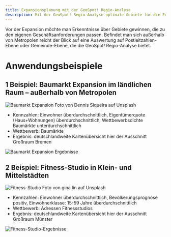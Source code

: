 ```yaml
---
title: Expansionsplanung mit der GeoSpot! Regio-Analyse
description: Mit der GeoSpot! Regio-Analyse optimale Gebiete für die Expansion finden. Welche Region hat das größte Potenzial meiner Zielgruppe? Anwendungsbeispiele aus der Praxis.
---
```


Vor der Expansion möchte man Erkenntnisse über Gebiete gewinnen, die zu den eigenen Geschäftsanforderungen passen. Befindet man sich außerhalb von Metropolen reicht der Blick auf eine Auswertung auf Postleitzahlen-Ebene oder Gemeinde-Ebene, die die GeoSpot! Regio-Analyse bietet.

# Anwendungsbeispiele

## 1 Beispiel: Baumarkt Expansion im ländlichen Raum – außerhalb von Metropolen

![Baumarkt Expansion](https://github.com/gbconsite/GeoSpot/assets/47481567/056cfb5c-1c5e-47fa-9063-7135d42d0a09)
Foto von Dennis Siqueira auf Unsplash

- Kennzahlen: Einwohner überdurchschnittlich, Eigentümerquote (Haus+Wohnungen) überdurchschnittlich, Wettbewerbsdichte Baumärkte unterdurchschnittlich
- Wettbewerb: Baumärkte
- Ergebnis:  deutschlandweite Kartenübersicht hier der Ausschnitt Großraum Bremen

![Baumarkt Expansion Ergebnisse](https://github.com/gbconsite/GeoSpot/assets/47481567/a193ca1d-f99a-49ab-b357-b6b362a425c4)

## 2 Beispiel: Fitness-Studio in Klein- und Mittelstädten

![Fitness-Studio](https://github.com/gbconsite/GeoSpot/assets/47481567/ef2a6791-ce38-4bc2-bdf7-cb11e662fabc)
Foto von gina lin auf Unsplash

- Kennzahlen: Einwohner überdurchschnittlich, Bevölkerungsprognose positiv, Einwohnerklasse: 15-59 Jahre überdurchschnittlich
- Wettbewerb: Adressen Fitnessstudios
- Ergebnis:  deutschlandweite Kartenübersicht hier der Ausschnitt Großraum Münster

![Fitness-Studio-Ergebnisse](https://github.com/gbconsite/GeoSpot/assets/47481567/ababe7e3-75d9-45e3-8928-b933a349aeb9)
